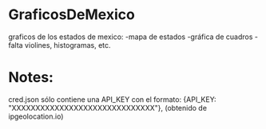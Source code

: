# GraficosDeMexico
graficos de los estados de mexico:
  -mapa de estados
  -gráfica de cuadros
  -falta violines, histogramas, etc.

# Notes:
cred.json sólo contiene una API_KEY con el formato:
        {API_KEY: "XXXXXXXXXXXXXXXXXXXXXXXXXXXXXX"},
(obtenido de ipgeolocation.io)
